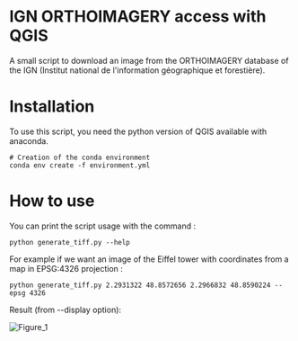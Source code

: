 # IGN ORTHOIMAGERY access with QGIS

A small script to download an image from the ORTHOIMAGERY database of the IGN (Institut national de l'information géographique et forestière).

# Installation

To use this script, you need the python version of QGIS available with anaconda.

```
# Creation of the conda environment
conda env create -f environment.yml
```

# How to use

You can print the script usage with the command :

```
python generate_tiff.py --help
```

For example if we want an image of the Eiffel tower with coordinates from a map in EPSG:4326 projection :

```
python generate_tiff.py 2.2931322 48.8572656 2.2966832 48.8590224 --epsg 4326
```

Result (from --display option):

![Figure_1](https://user-images.githubusercontent.com/43454650/124477719-a0f94d80-dda4-11eb-9c56-4392d85970c9.png)
